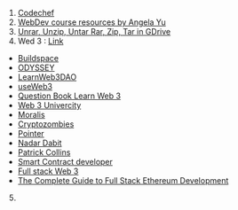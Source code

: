 1. [Codechef](https://www.codechef.com/users/iit2019125)
2. [WebDev course resources by Angela Yu](https://www.appbrewery.co/p/web-development-course-resources/)
3. [Unrar, Unzip, Untar Rar, Zip, Tar in GDrive](https://colab.research.google.com/github/sudo-ken/compress-decompress-in-Google-Drive/blob/master/Unrar_Unzip_Rar_Zip_in_GDrive.ipynb#scrollTo=YfSkw7IFH2pl)
4. Wed 3 : [Link](https://twitter.com/Param_eth/status/1505483846489604096?t=FB32O-AME8xlNKQhPISVXQ&s=19)
- [Buildspace](https://t.co/oCQTTYhxu7)
- [ODYSSEY](https://t.co/VClpUFascL)
- [LearnWeb3DAO](https://t.co/I0NLwx2Cvk)
- [useWeb3](https://t.co/xZvJhRgRdW)
- [Question Book Learn Web 3](https://t.co/P2Nt3RLWnk)
- [Web 3 Univercity](https://t.co/ECDaZOSwQU)
- [Moralis](https://t.co/1EDnHuWinG)
- [Cryptozombies](https://t.co/4YUxll8P0z)
- [Pointer](https://t.co/dt2rCCLkF9)
- [Nadar Dabit](https://t.co/hW4js0laSh)
- [Patrick Collins](https://t.co/T2RcTsaXQH)
- [Smart Contract developer](https://t.co/lEqGz4VfHn)
- [Full stack Web 3](https://t.co/KKwKV0UCWB)
- [The Complete Guide to Full Stack Ethereum Development](https://t.co/ckN0gV7zB8)
5. 

